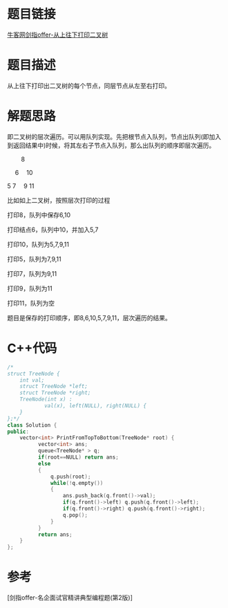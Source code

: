 # 题目链接
[牛客网剑指offer-从上往下打印二叉树](https://www.nowcoder.com/practice/7fe2212963db4790b57431d9ed259701?tpId=13&tqId=11175&tPage=2&rp=2&ru=/ta/coding-interviews&qru=/ta/coding-interviews/question-ranking)
# 题目描述
从上往下打印出二叉树的每个节点，同层节点从左至右打印。
# 解题思路
即二叉树的层次遍历。可以用队列实现。先把根节点入队列，节点出队列(即加入到返回结果中)时候，将其左右子节点入队列，那么出队列的顺序即层次遍历。

&emsp;&emsp; 8
   
&emsp; 6&emsp; 10
 
5 7&emsp; 9 11

比如如上二叉树，按照层次打印的过程

打印8，队列中保存6,10

打印结点6，队列中10，并加入5,7

打印10，队列为5,7,9,11

打印5，队列为7,9,11

打印7，队列为9,11

打印9，队列为11

打印11，队列为空

题目是保存的打印顺序，即8,6,10,5,7,9,11，层次遍历的结果。
# C++代码
```cpp
/*
struct TreeNode {
	int val;
	struct TreeNode *left;
	struct TreeNode *right;
	TreeNode(int x) :
			val(x), left(NULL), right(NULL) {
	}
};*/
class Solution {
public:
    vector<int> PrintFromTopToBottom(TreeNode* root) {
          vector<int> ans;
          queue<TreeNode* > q;
          if(root==NULL) return ans;
          else 
          {
              q.push(root);
              while(!q.empty())
              {
                  ans.push_back(q.front()->val);
                  if(q.front()->left) q.push(q.front()->left);
                  if(q.front()->right) q.push(q.front()->right);
                  q.pop();
              }
          }
          return ans;
    }
};
```
# 参考
[剑指offer-名企面试官精讲典型编程题(第2版)]
